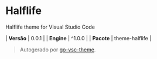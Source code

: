 # Halflife

Halflife theme for Visual Studio Code

| **Versão** | 0.0.1 |
| **Engine** | ^1.0.0 |
| **Pacote** | theme-halflife |

> Autogerado por [go-vsc-theme](https://github.com/natalbu/go-vsc-theme).
